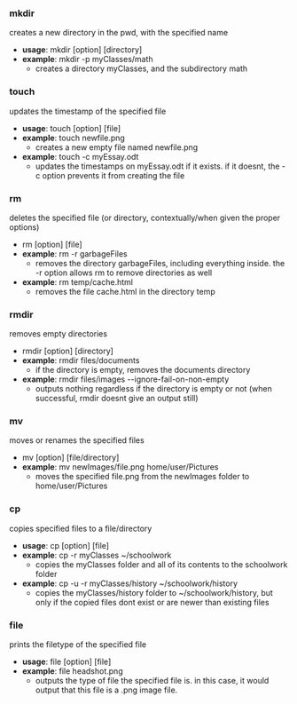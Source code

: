 ### mkdir
creates a new directory in the pwd, with the specified name 
- **usage**: mkdir [option] [directory]
- **example**: mkdir -p myClasses/math
  - creates a directory myClasses, and the subdirectory math
### touch
updates the timestamp of the specified file
- **usage**: touch [option] [file]
- **example**: touch newfile.png
  - creates a new empty file named newfile.png
- **example**: touch -c myEssay.odt
  - updates the timestamps on myEssay.odt if it exists. if it doesnt, the -c option prevents it from creating the file
### rm 
deletes the specified file (or directory, contextually/when given the proper options)
- rm [option] [file]
- **example**: rm -r garbageFiles
  - removes the directory garbageFiles, including everything inside. the -r option allows rm to remove directories as well
- **example**: rm temp/cache.html
  - removes the file cache.html in the directory temp
### rmdir 
removes empty directories
- rmdir [option] [directory]
- **example**: rmdir files/documents
  - if the directory is empty, removes the documents directory
- **example**: rmdir files/images --ignore-fail-on-non-empty
  - outputs nothing regardless if the directory is empty or not (when successful, rmdir doesnt give an output still)
### mv
moves or renames the specified files
- mv [option] [file/directory]
- **example**: mv newImages/file.png home/user/Pictures
  - moves the specified file.png from the newImages folder to home/user/Pictures
### cp
copies specified files to a file/directory
- **usage**: cp [option] [file]
- **example**: cp -r myClasses ~/schoolwork
  - copies the myClasses folder and all of its contents to the schoolwork folder
- **example**: cp -u -r myClasses/history ~/schoolwork/history
  - copies the myClasses/history folder to ~/schoolwork/history, but only if the copied files dont exist or are newer than existing files 
### file
prints the filetype of the specified file
- **usage**: file [option] [file]
- **example**: file headshot.png 
  - outputs the type of file the specified file is. in this case, it would output that this file is a .png image file.


